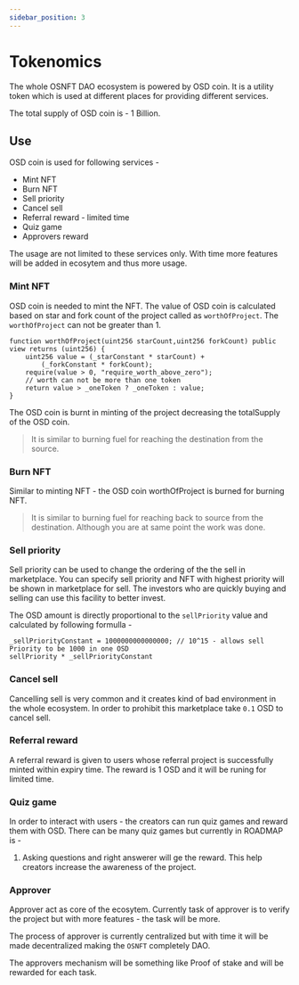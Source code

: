 ```yaml
---
sidebar_position: 3
---
```


# Tokenomics

The whole OSNFT DAO ecosystem is powered by OSD coin. It is a utility token which is used at different places for providing different services.

The total supply of OSD coin is - 1 Billion.

## Use

OSD coin is used for following services - 

* Mint NFT 
* Burn NFT
* Sell priority
* Cancel sell
* Referral reward - limited time 
* Quiz game
* Approvers reward


The usage are not limited to these services only. With time more features will be added in ecosytem and thus more usage.

### Mint NFT

OSD coin is needed to mint the NFT. The value of OSD coin is calculated based on star and fork count of the project called as `worthOfProject`. The `worthOfProject` can not be greater than 1.

```
function worthOfProject(uint256 starCount,uint256 forkCount) public view returns (uint256) {
    uint256 value = (_starConstant * starCount) +
        (_forkConstant * forkCount);
    require(value > 0, "require_worth_above_zero");
    // worth can not be more than one token
    return value > _oneToken ? _oneToken : value;
}

```

The OSD coin is burnt in minting of the project decreasing the totalSupply of the OSD coin.

> It is similar to burning fuel for reaching the destination from the source.

### Burn NFT

Similar to minting NFT - the OSD coin worthOfProject is burned for burning NFT.

> It is similar to burning fuel for reaching back to source from the destination. Although you are at same point the work was done.

### Sell priority

Sell priority can be used to change the ordering of the the sell in marketplace. You can specify sell priority and NFT with highest priority will be shown in marketplace for sell. The investors who are quickly buying and selling can use this facility to better invest.

The OSD amount is directly proportional to the `sellPriority` value and calculated by following formulla -

```
_sellPriorityConstant = 1000000000000000; // 10^15 - allows sell Priority to be 1000 in one OSD
sellPriority * _sellPriorityConstant
```

### Cancel sell

Cancelling sell is very common and it creates kind of bad environment in the whole ecosystem. In order to prohibit this marketplace take `0.1` OSD to cancel sell.

### Referral reward

A referral reward is given to users whose referral project is successfully minted within expiry time. The reward is 1 OSD and it will be runing for limited time.


### Quiz game

In order to interact with users - the creators can run quiz games and reward them with OSD. There can be many quiz games but currently in ROADMAP is - 

1. Asking questions and right answerer will ge the reward. This help creators increase the awareness of the project.

### Approver

Approver act as core of the ecosytem. Currently task of approver is to verify the project but with more features - the task will be more.

The process of approver is currently centralized but with time it will be made decentralized making the `OSNFT` completely DAO.

The approvers mechanism will be something like Proof of stake and will be rewarded for each task.


